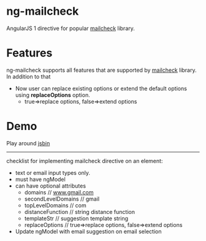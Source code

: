 # ng-mailcheck
AngularJS 1 directive for popular [mailcheck](https://github.com/mailcheck/mailcheck) library.

# Features
ng-mailcheck supports all features that are supported by [mailcheck](https://github.com/mailcheck/mailcheck) library. In addition to that 
* Now user can replace existing options or extend the default options using **replaceOptions** option.  
    * true=>replace options, false=>extend options     
# Demo
Play around [jsbin](http://jsbin.com/mebewud/edit?html,js,output) 

***
checklist for implementing mailcheck directive on an element:  
* text or email input types only.
* must have ngModel
* can have optional attributes
    * domains                 // www.gmail.com
    * secondLevelDomains      // gmail
    * topLevelDomains         // com
    * distanceFunction        // string distance function
    * templateStr             // suggestion template string
    * replaceOptions  // true=>replace options, false=>extend options     
* Update ngModel with email suggestion on email selection